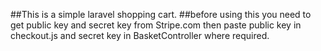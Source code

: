 ##This is a simple laravel shopping cart.
##before using this you need to get public key and secret key from Stripe.com then paste public key in checkout.js and secret key in BasketController where required.